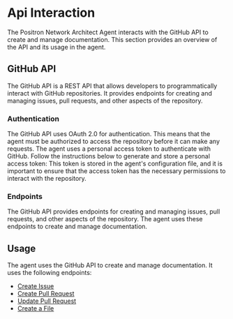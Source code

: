 # Api Interaction

The Positron Network Architect Agent interacts with the GitHub API to create and manage documentation. This section provides an overview of the API and its usage in the agent.

## GitHub API

The GitHub API is a REST API that allows developers to programmatically interact with GitHub repositories. It provides endpoints for creating and managing issues, pull requests, and other aspects of the repository.

### Authentication

The GitHub API uses OAuth 2.0 for authentication. This means that the agent must be authorized to access the repository before it can make any requests. The agent uses a personal access token to authenticate with GitHub. Follow the instructions below to generate and store a personal access token: This token is stored in the agent's configuration file, and it is important to ensure that the access token has the necessary permissions to interact with the repository.

### Endpoints

The GitHub API provides endpoints for creating and managing issues, pull requests, and other aspects of the repository. The agent uses these endpoints to create and manage documentation.

## Usage

The agent uses the GitHub API to create and manage documentation. It uses the following endpoints:

- [Create Issue](https://docs.github.com/en/rest/reference/issues#create-an-issue)
- [Create Pull Request](https://docs.github.com/en/rest/reference/pulls#create-a-pull-request)
- [Update Pull Request](https://docs.github.com/en/rest/reference/pulls#update-a-pull-request)
- [Create a File](https://docs.github.com/en/rest/reference/repos#create-or-update-file-contents)